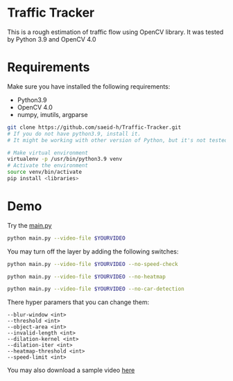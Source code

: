 # Traffic Tracker

This is a rough estimation of traffic flow using OpenCV library.
It was tested by Python 3.9 and OpenCV 4.0



# Requirements

Make sure you have installed the following requirements:

- Python3.9
- OpenCV 4.0
- numpy, imutils, argparse

```bash
git clone https://github.com/saeid-h/Traffic-Tracker.git
# If you do not have python3.9, install it. 
# It might be working with other version of Python, but it's not tested before.

# Make virtual environment
virtualenv -p /usr/bin/python3.9 venv
# Activate the environment
source venv/bin/activate
pip install <libraries>

```

# Demo

Try the [main.py]() 

```bash
python main.py --video-file $YOURVIDEO 
```

You may turn off the layer by adding the following switches:

```bash
python main.py --video-file $YOURVIDEO --no-speed-check
```

```bash
python main.py --video-file $YOURVIDEO --no-heatmap
```

```bash
python main.py --video-file $YOURVIDEO --no-car-detection
```

There hyper paramers that you can change them:
```
--blur-window <int>
--threshold <int>
--object-area <int>
--invalid-length <int>
--dilation-kernel <int>
--dilation-iter <int>
--heatmap-threshold <int>
--speed-limit <int>
```

You may also download a sample video [here](https://spaceeco-my.sharepoint.com/personal/ovunc_spacee_com/_layouts/15/onedrive.aspx?id=%2Fpersonal%2Fovunc%5Fspacee%5Fcom%2FDocuments%2Ftraffic%2Emp4&parent=%2Fpersonal%2Fovunc%5Fspacee%5Fcom%2FDocuments&originalPath=aHR0cHM6Ly9zcGFjZWVjby1teS5zaGFyZXBvaW50LmNvbS86djovZy9wZXJzb25hbC9vdnVuY19zcGFjZWVfY29tL0VmNWxMci16NHpkTWtZMUQ5Tl9jYU9zQlYxTjNfUEJzZkg1WUlVT0hyVEdQb1E%5FcnRpbWU9YmE0Z0pnc0oyVWc)

